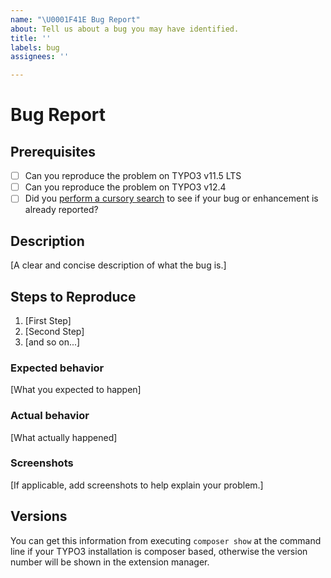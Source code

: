 ```yaml
---
name: "\U0001F41E Bug Report"
about: Tell us about a bug you may have identified.
title: ''
labels: bug
assignees: ''

---
```


# Bug Report

## Prerequisites

* [ ] Can you reproduce the problem on TYPO3 v11.5 LTS
* [ ] Can you reproduce the problem on TYPO3 v12.4
* [ ] Did you [perform a cursory search](https://github.com/issues?q=is%3Aissue+user%3Abenjaminkott+repo%3Abenjaminkott%2Fbootstrap_package)
  to see if your bug or enhancement is already reported?

## Description

[A clear and concise description of what the bug is.]

## Steps to Reproduce

1. [First Step]
2. [Second Step]
3. [and so on...]

### Expected behavior

[What you expected to happen]

### Actual behavior

[What actually happened]

### Screenshots

[If applicable, add screenshots to help explain your problem.]

## Versions

You can get this information from executing `composer show` at the command line
if your TYPO3 installation is composer based, otherwise the version number will
be shown in the extension manager.
